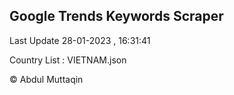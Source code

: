 

## Google Trends Keywords Scraper 
 
Last Update 28-01-2023 , 16:31:41

Country List :
VIETNAM.json



© Abdul Muttaqin 
